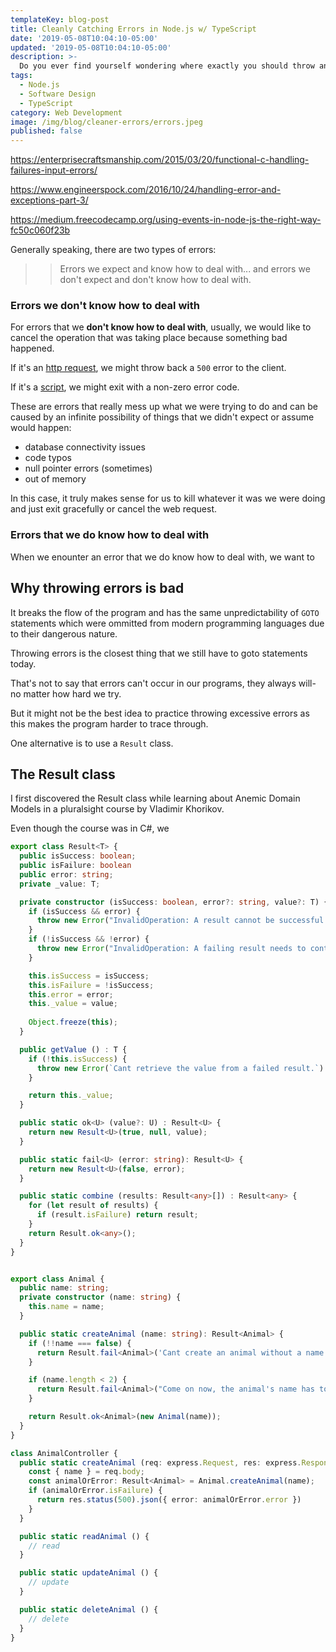 ```yaml
---
templateKey: blog-post
title: Cleanly Catching Errors in Node.js w/ TypeScript
date: '2019-05-08T10:04:10-05:00'
updated: '2019-05-08T10:04:10-05:00'
description: >-
  Do you ever find yourself wondering where exactly you should throw an error to be consumed by a try-catch? Should I throw it within the controller? 
tags:
  - Node.js
  - Software Design
  - TypeScript
category: Web Development
image: /img/blog/cleaner-errors/errors.jpeg
published: false
---
```

https://enterprisecraftsmanship.com/2015/03/20/functional-c-handling-failures-input-errors/

https://www.engineerspock.com/2016/10/24/handling-error-and-exceptions-part-3/

https://medium.freecodecamp.org/using-events-in-node-js-the-right-way-fc50c060f23b

Generally speaking, there are two types of errors:

>> Errors we expect and know how to deal with... and errors we don't expect and don't know how to deal with.

### Errors we don't know how to deal with

For errors that we **don't know how to deal with**, usually, we would like to cancel the operation that was taking place because something bad happened. 

If it's an <u>http request</u>, we might throw back a `500` error to the client.

If it's a <u>script</u>, we might exit with a non-zero error code.

These are errors that really mess up what we were trying to do and can be caused by an infinite possibility of things that we didn't expect or assume would happen:

- database connectivity issues
- code typos
- null pointer errors (sometimes)
- out of memory

In this case, it truly makes sense for us to kill whatever it was we were doing and just exit gracefully or cancel the web request.

### Errors that we do know how to deal with

When we enounter an error that we do know how to deal with, we want to 

## Why throwing errors is bad

It breaks the flow of the program and has the same unpredictability of `GOTO` statements which were ommitted from modern programming languages due to their dangerous nature.

Throwing errors is the closest thing that we still have to goto statements today.

That's not to say that errors can't occur in our programs, they always will- no matter how hard we try.

But it might not be the best idea to practice throwing excessive errors as this makes the program harder to trace through.

One alternative is to use a `Result` class.

## The Result class

I first discovered the Result class while learning about Anemic Domain Models in a pluralsight course by Vladimir Khorikov.

Even though the course was in C#, we

```typescript
export class Result<T> {
  public isSuccess: boolean;
  public isFailure: boolean
  public error: string;
  private _value: T;

  private constructor (isSuccess: boolean, error?: string, value?: T) {
    if (isSuccess && error) {
      throw new Error("InvalidOperation: A result cannot be successful and contain an error");
    }
    if (!isSuccess && !error) {
      throw new Error("InvalidOperation: A failing result needs to contain an error message");
    }

    this.isSuccess = isSuccess;
    this.isFailure = !isSuccess;
    this.error = error;
    this._value = value;
    
    Object.freeze(this);
  }

  public getValue () : T {
    if (!this.isSuccess) {
      throw new Error(`Cant retrieve the value from a failed result.`)
    } 

    return this._value;
  }

  public static ok<U> (value?: U) : Result<U> {
    return new Result<U>(true, null, value);
  }

  public static fail<U> (error: string): Result<U> {
    return new Result<U>(false, error);
  }

  public static combine (results: Result<any>[]) : Result<any> {
    for (let result of results) {
      if (result.isFailure) return result;
    }
    return Result.ok<any>();
  }
}


export class Animal {
  public name: string;
  private constructor (name: string) {
    this.name = name;
  }

  public static createAnimal (name: string): Result<Animal> {
    if (!!name === false) {
      return Result.fail<Animal>('Cant create an animal without a name');
    }

    if (name.length < 2) {
      return Result.fail<Animal>("Come on now, the animal's name has to be longer than a single character 🤔")
    }

    return Result.ok<Animal>(new Animal(name));
  }
}

class AnimalController {
  public static createAnimal (req: express.Request, res: express.Response) {
    const { name } = req.body;
    const animalOrError: Result<Animal> = Animal.createAnimal(name);
    if (animalOrError.isFailure) {
      return res.status(500).json({ error: animalOrError.error })
    }
  }

  public static readAnimal () {
    // read
  }

  public static updateAnimal () {
    // update
  }

  public static deleteAnimal () {
    // delete
  }
}
```



